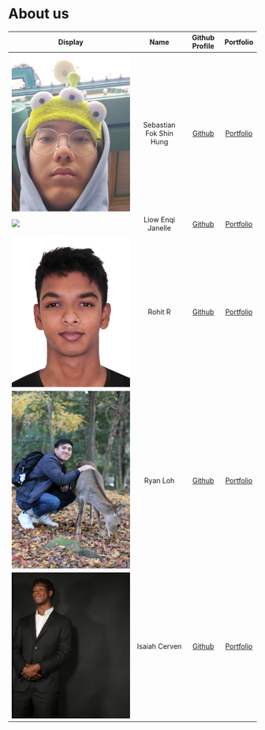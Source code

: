 # About us

| Display                        |          Name           |              Github Profile               |                     Portfolio                     |
|--------------------------------|:-----------------------:|:-----------------------------------------:|:-------------------------------------------------:|
| ![](photos/sebas_pic.png)      | Sebastian Fok Shin Hung |  [Github](https://github.com/SebasFok/)   |         [Portfolio](team/sebasfok.md)         |
| ![](photos/j.png)              |    Liow Enqi Janelle    | [Github](https://github.com/janelleenqi/) |       [Portfolio](team/janelleenqi.md)        |
|     ![rohit_pic1.JPG](photos%2Frohit_pic1.JPG)                           |         Rohit R         |  [Github](https://github.com/rohitcube)   |           [Portfolio](team/ryanlohyr.md)            |
| ![](photos/ryanPic.JPG)        |        Ryan Loh         |  [Github](https://github.com/ryanlohyr)   | [Portfolio](https://ryanlohyr.github.io/ryanloh/) |
| ![](photos/isaiah_profile.png) |      Isaiah Cerven      |  [Github](https://github.com/CerIsaiah/)  |            [Portfolio](team/isaiah.md)            |
